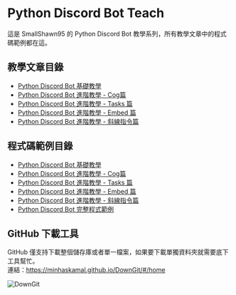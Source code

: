 # Python Discord Bot Teach
這是 SmallShawn95 的 Python Discord Bot 教學系列，所有教學文章中的程式碼範例都在這。

## 教學文章目錄
* [Python Discord Bot 基礎教學](https://hackmd.io/@smallshawn95/python_discord_bot_base)
* [Python Discord Bot 進階教學 - Cog篇](https://hackmd.io/@smallshawn95/python_discord_bot_cog)
* [Python Discord Bot 進階教學 - Tasks 篇](https://hackmd.io/@smallshawn95/python_discord_bot_tasks)
* [Python Discord Bot 進階教學 - Embed 篇](https://hackmd.io/@smallshawn95/python_discord_bot_embed)
* [Python Discord Bot 進階教學 - 斜線指令篇](https://hackmd.io/@smallshawn95/python_discord_bot_slash)

## 程式碼範例目錄
* [Python Discord Bot 基礎教學](https://github.com/smallshawn95/Python-Discord-Bot-Teach/tree/main/Python%20Discord%20Bot%20%E5%9F%BA%E7%A4%8E%E6%95%99%E5%AD%B8)
* [Python Discord Bot 進階教學 - Cog篇](https://github.com/smallshawn95/Python-Discord-Bot-Teach/tree/main/Python%20Discord%20Bot%20%E9%80%B2%E9%9A%8E%E6%95%99%E5%AD%B8%20-%20Cog%E7%AF%87)
* [Python Discord Bot 進階教學 - Tasks 篇](https://github.com/smallshawn95/Python-Discord-Bot-Teach/tree/main/Python%20Discord%20Bot%20%E9%80%B2%E9%9A%8E%E6%95%99%E5%AD%B8%20-%20Tasks%20%E7%AF%87)
* [Python Discord Bot 進階教學 - Embed 篇](https://github.com/smallshawn95/Python-Discord-Bot-Teach/tree/main/Python%20Discord%20Bot%20%E9%80%B2%E9%9A%8E%E6%95%99%E5%AD%B8%20-%20Embed%20%E7%AF%87)
* [Python Discord Bot 進階教學 - 斜線指令篇](https://github.com/smallshawn95/Python-Discord-Bot-Teach/tree/main/Python%20Discord%20Bot%20%E9%80%B2%E9%9A%8E%E6%95%99%E5%AD%B8%20-%20%E6%96%9C%E7%B7%9A%E6%8C%87%E4%BB%A4%E7%AF%87)
* [Python Discord Bot 完整程式範例](https://github.com/smallshawn95/Python-Discord-Bot-Teach/tree/main/Python%20Discord%20Bot%20%E5%AE%8C%E6%95%B4%E7%A8%8B%E5%BC%8F%E7%AF%84%E4%BE%8B)

## GitHub 下載工具
GitHub 僅支持下載整個儲存庫或者單一檔案，如果要下載單獨資料夾就需要底下工具幫忙。<br>
連結：https://minhaskamal.github.io/DownGit/#/home

![DownGit](https://github.com/smallshawn95/Python-Discord-Bot-Teach/assets/120244412/5229fb70-8990-4114-bed3-f71e9e7fdb33)
